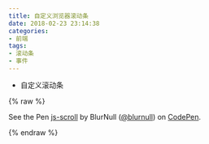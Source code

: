 ```yaml
---
title: 自定义浏览器滚动条
date: 2018-02-23 23:14:38
categories:
- 前端
tags:
- 滚动条
- 事件
---
```


* 自定义滚动条

{% raw %}
<p data-height="415" data-theme-id="dark" data-slug-hash="GQrpNQ" data-default-tab="result" data-user="blurnull" data-embed-version="2" data-pen-title="js-scroll" data-preview="true" class="codepen">See the Pen <a href="https://codepen.io/blurnull/pen/GQrpNQ/">js-scroll</a> by BlurNull (<a href="https://codepen.io/blurnull">@blurnull</a>) on <a href="https://codepen.io">CodePen</a>.</p>
<script async src="https://static.codepen.io/assets/embed/ei.js"></script>
{% endraw %}